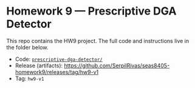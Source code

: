 # Homework 9 — Prescriptive DGA Detector

This repo contains the HW9 project. The full code and instructions live in the folder below.

- Code: [`prescriptive-dga-detector/`](./prescriptive-dga-detector/)
- Release (artifacts): https://github.com/SerpilRivas/seas8405-homework9/releases/tag/hw9-v1
- Tag: `hw9-v1`

